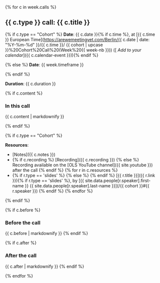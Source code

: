 {% for c in week.calls %}

## {{ c.type }} call: {{ c.title }}

{% if c.type == "Cohort" %}
<i class="fas fa-calendar-alt"></i> **Date**: {{ c.date }}{% if c.time %}, at [{{ c.time }} European Time](https://arewemeetingyet.com/Berlin/{{ c.date | date: "%Y-%m-%d" }}/{{ c.time }}/
{{ cohort | upcase }}%20Cohort%20Call%20(Week%20{{ week-nb }})) ([<i class="fas fa-calendar-plus"></i> *Add to your calendar*]({{ c.calendar-event }})){% endif %}

{% else %}
<i class="fas fa-calendar-alt"></i> **Date**: {{ week.timeframe }}

{% endif %}

<i class="fas fa-clock"></i> **Duration**: {{ c.duration }}

{% if c.content %}
### In this call

{{ c.content | markdownify }}

{% endif %}

{% if c.type == "Cohort" %}

**Resources**:
- <i class="fas fa-clipboard"></i> [Notes]({{ c.notes }})
- <i class="fab fa-youtube"></i> {% if c.recording %} [Recording]({{ c.recording }}) {% else %} Recording available on the [OLS YouTube channel]({{ site.youtube }}) after the call {% endif %}
{% for r in c.resources %}
- {% if r.type == 'slides' %}<i class="fas fa-file-powerpoint"></i> {% else %} <i class="fas fa-file"></i>{% endif %} [{{ r.title }}]({{ r.link }}){% if r.type == 'slides' %}, by [{{ site.data.people[r.speaker].first-name }} {{ site.data.people[r.speaker].last-name }}](/{{ cohort }}#{{ r.speaker }}) {% endif %}
{% endfor %}

{% endif %}

{% if c.before %}
### Before the call

{{ c.before | markdownify }}
{% endif %}

{% if c.after %}
### After the call

{{ c.after | markdownify }}
{% endif %}

{% endfor %}